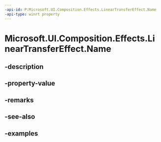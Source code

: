 ```yaml
---
-api-id: P:Microsoft.UI.Composition.Effects.LinearTransferEffect.Name
-api-type: winrt property
---
```


<!-- Property syntax.
public string Name { get;  set; }
-->

# Microsoft.UI.Composition.Effects.LinearTransferEffect.Name

## -description

## -property-value

## -remarks

## -see-also

## -examples

